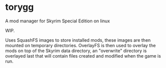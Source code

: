 # torygg
A mod manager for Skyrim Special Edition on linux

WIP.

Uses SquashFS images to store installed mods, these images are then mounted on temporary directories. OverlayFS is then used to overlay the mods on top of the Skyrim data directory, an "overwrite" directory is overlayed last that will contain files created and modified when the game is run.

